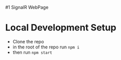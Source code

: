 #1 SignalR WebPage

# Local Development Setup
  - Clone the repo
  - in the root of the repo run ```npm i```
  - then run ```npm start```